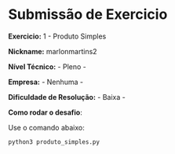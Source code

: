 # Submissão de Exercicio

**Exercicio:** 1 - Produto Simples

**Nickname:** marlonmartins2

**Nível Técnico:** - Pleno -

**Empresa:** - Nenhuma -


**Dificuldade de Resolução:** - Baixa -


**Como rodar o desafio**: 

Use o comando abaixo: 
```bash
python3 produto_simples.py
```